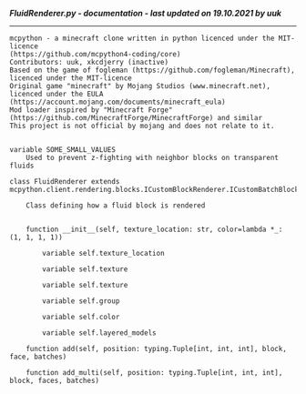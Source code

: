 ***FluidRenderer.py - documentation - last updated on 19.10.2021 by uuk***
___

    mcpython - a minecraft clone written in python licenced under the MIT-licence 
    (https://github.com/mcpython4-coding/core)
    Contributors: uuk, xkcdjerry (inactive)
    Based on the game of fogleman (https://github.com/fogleman/Minecraft), licenced under the MIT-licence
    Original game "minecraft" by Mojang Studios (www.minecraft.net), licenced under the EULA
    (https://account.mojang.com/documents/minecraft_eula)
    Mod loader inspired by "Minecraft Forge" (https://github.com/MinecraftForge/MinecraftForge) and similar
    This project is not official by mojang and does not relate to it.


    variable SOME_SMALL_VALUES
        Used to prevent z-fighting with neighbor blocks on transparent fluids

    class FluidRenderer extends  mcpython.client.rendering.blocks.ICustomBlockRenderer.ICustomBatchBlockRenderer 
        
        Class defining how a fluid block is rendered


        function __init__(self, texture_location: str, color=lambda *_: (1, 1, 1, 1))

            variable self.texture_location

            variable self.texture

            variable self.texture

            variable self.group

            variable self.color

            variable self.layered_models

        function add(self, position: typing.Tuple[int, int, int], block, face, batches)

        function add_multi(self, position: typing.Tuple[int, int, int], block, faces, batches)